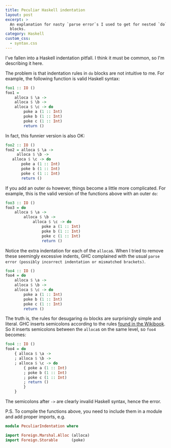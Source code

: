```yaml
---
title: Peculiar Haskell indentation
layout: post
excerpt: >
  An explanation for nasty `parse error`s I used to get for nested `do`
  blocks.
category: Haskell
custom_css:
  - syntax.css
---
```

I've fallen into a Haskell indentation pitfall.
I think it must be common, so I'm describing it here.

The problem is that indentation rules in `do` blocks are not intuitive to me.
For example, the following function is valid Haskell syntax:

```haskell
foo1 :: IO ()
foo1 =
    alloca $ \a ->
    alloca $ \b ->
    alloca $ \c -> do
        poke a (1 :: Int)
        poke b (1 :: Int)
        poke c (1 :: Int)
        return ()
```

In fact, this funnier version is also OK:

```haskell
foo2 :: IO ()
foo2 = alloca $ \a ->
     alloca $ \b ->
   alloca $ \c -> do
       poke a (1 :: Int)
       poke b (1 :: Int)
       poke c (1 :: Int)
       return ()
```

If you add an outer `do` however, things become a little more complicated.
For example, this is the valid version of the functions above with an outer
`do`:

```haskell
foo3 :: IO ()
foo3 = do
    alloca $ \a ->
        alloca $ \b ->
            alloca $ \c -> do
                poke a (1 :: Int)
                poke b (1 :: Int)
                poke c (1 :: Int)
                return ()
```

Notice the extra indentation for each of the `alloca`s.
When I tried to remove these seemingly excessive indents, GHC complained with
the usual `parse error (possibly incorrect indentation or mismatched
brackets)`.

```haskell
foo4 :: IO ()
foo4 = do
    alloca $ \a ->
    alloca $ \b ->
    alloca $ \c -> do
        poke a (1 :: Int)
        poke b (1 :: Int)
        poke c (1 :: Int)
        return ()
```

The truth is, the rules for desugaring `do` blocks are surprisingly simple and
literal.
GHC inserts semicolons according to the rules [found in the Wikibook].
So it inserts semicolons between the `alloca`s on the same level, so `foo4`
becomes:

```haskell
foo4 :: IO ()
foo4 = do
    { alloca $ \a ->
    ; alloca $ \b ->
    ; alloca $ \c -> do
        { poke a (1 :: Int)
        ; poke b (1 :: Int)
        ; poke c (1 :: Int)
        ; return ()
        }
    }
```

[found in the Wikibook]: https://en.wikibooks.org/wiki/Haskell/Indentation#Explicit_characters_in_place_of_indentation

The semicolons after `->` are clearly invalid Haskell syntax, hence the error.

P.S. To compile the functions above, you need to include them in a module and
add proper imports, e.g.

```haskell
module PeculiarIndentation where

import Foreign.Marshal.Alloc (alloca)
import Foreign.Storable      (poke)
```
